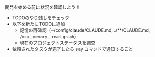 開発を始める前に状況を確認しよう！

- TODOのやり残しをチェック
- 以下を新たにTODOに追加
  - 記憶の再確認（~/config/claude/CLAUDE.md, ./\*\*/CLAUDE.md, `/mcp__memory__read_graph`）
  - 現在のプロジェクトステータスを調査
- 依頼されたタスクが完了したら say コマンドで通知すること
